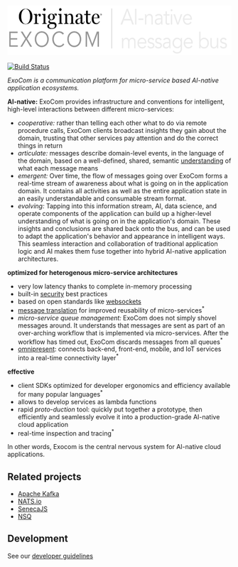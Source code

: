 <img src="documentation/logo.png" width="568" height="111" alt="logo">

[![Build Status](https://travis-ci.org/Originate/exocom.svg?branch=master)](https://travis-ci.org/Originate/exocom)

_ExoCom is a communication platform for micro-service based AI-native application ecosystems._

__AI-native:__
ExoCom provides infrastructure and conventions
for intelligent, high-level interactions between different micro-services:
- _cooperative:_ rather than telling each other what to do via remote procedure calls,
  ExoCom clients broadcast insights they gain about the domain,
  trusting that other services pay attention and do the correct things in return
- _articulate:_ messages describe domain-level events,
  in the language of the domain,
  based on a well-defined, shared, semantic
  [understanding](documentation/taxonomy.md) of what each message means
- _emergent:_ Over time, the flow of messages going over ExoCom
  forms a real-time stream of awareness
  about what is going on in the application domain.
  It contains all activities as well as the entire application state
  in an easily understandable and consumable stream format.
- _evolving:_ Tapping into this information stream,
  AI, data science, and operate components of the application
  can build up a higher-level understanding of what is going on in the application's domain.
  These insights and conclusions are shared back onto the bus,
  and can be used to adapt the application's behavior and appearance in intelligent ways.
  This seamless interaction and collaboration
  of traditional application logic and AI makes them fuse together into
  hybrid AI-native application architectures.

__optimized for heterogenous micro-service architectures__
- very low latency thanks to complete in-memory processing
- built-in [security](documentation/security.md) best practices
- based on open standards like [websockets](https://tools.ietf.org/html/rfc6455)
- [message translation](documentation/message_translation.md)
  for improved reusability of micro-services<sup>*</sup>
- _micro-service queue management:_ ExoCom does not simply shovel messages around.
  It understands that messages are sent as part of an over-arching workflow
  that is implemented via micro-services.
  After the workflow has timed out,
  ExoCom discards messages from all queues<sup>*</sup>
- [omnipresent](documentation/frontend_bridge.md): connects back-end, front-end,
  mobile, and IoT services into a real-time connectivity layer<sup>*</sup>

__effective__
- client SDKs optimized for developer ergonomics and efficiency
  available for many popular languages<sup>*</sup>
- allows to develop services as lambda functions
- rapid _proto-duction_ tool:
  quickly put together a prototype,
  then efficiently and seamlessly evolve it
  into a production-grade AI-native cloud application
- real-time inspection and tracing<sup>*</sup>

In other words, Exocom is the central nervous system for AI-native cloud applications.


## Related projects
- [Apache Kafka](https://kafka.apache.org)
- [NATS.io](http://nats.io)
- [SenecaJS](http://senecajs.org)
- [NSQ](http://nsq.io)


## Development

See our [developer guidelines](CONTRIBUTING.md)
